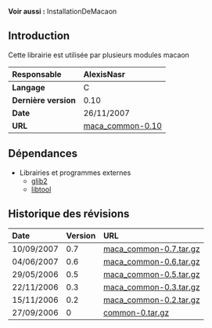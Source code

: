 **Voir aussi :** InstallationDeMacaon

## Introduction ##

Cette librairie est utilisée par plusieurs modules macaon

| **Responsable** |AlexisNasr|
|:----------------|:---------|
| **Langage** |C |
| **Dernière version** |0.10|
| **Date** |26/11/2007|
| **URL** |[maca\_common-0.10](http://pageperso.lif.univ-mrs.fr/~alexis.nasr/macaon/maca_common-0.10.tar.gz)|

## Dépendances ##
  * Librairies et programmes externes
    * [glib2](http://www.gtk.org/)
    * [libtool](http://www.gnu.org/software/libtool/)

## Historique des révisions ##

| **Date** | **Version** | **URL** |
|:---------|:------------|:--------|
|10/09/2007|0.7|[maca\_common-0.7.tar.gz](http://www.lif-sud.univ-mrs.fr/~nasr/macaon/maca_common-0.7.tar.gz)|
|04/06/2007|0.6|[maca\_common-0.6.tar.gz](http://www.lif-sud.univ-mrs.fr/~nasr/macaon/maca_common-0.6.tar.gz)|
|29/05/2006|0.5|[maca\_common-0.5.tar.gz](http://www.lif-sud.univ-mrs.fr/~nasr/macaon/maca_common-0.5.tar.gz)|
|22/11/2006|0.3|[maca\_common-0.3.tar.gz](http://www.lif-sud.univ-mrs.fr/~nasr/macaon/maca_common-0.3.tar.gz)|
|15/11/2006|0.2|[maca\_common-0.2.tar.gz](http://www.lif-sud.univ-mrs.fr/~nasr/macaon/maca_common-0.2.tar.gz)|
|27/09/2006|0 |[common-0.tar.gz](http://www.lif-sud.univ-mrs.fr/~nasr/macaon/common-0.tar.gz)|